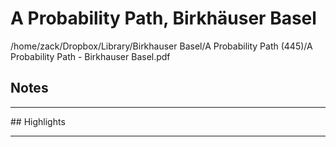 # A Probability Path, Birkhäuser Basel
/home/zack/Dropbox/Library/Birkhauser Basel/A Probability Path (445)/A Probability Path - Birkhauser Basel.pdf
## Notes
<hr>
## Highlights
<hr>

